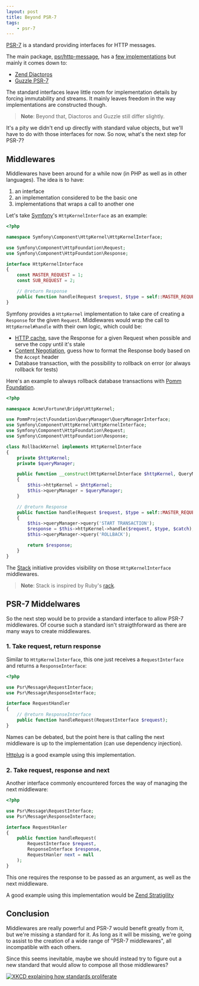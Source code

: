 ```yaml
---
layout: post
title: Beyond PSR-7
tags:
    - psr-7
---
```


[PSR-7](http://www.php-fig.org/psr/psr-7/) is a standard providing interfaces for
HTTP messages.

The main package, [psr/http-message](https://packagist.org/packages/psr/http-message),
has a [few implementations](https://packagist.org/providers/psr/http-message-implementation)
but mainly it comes down to:

* [Zend Diactoros](https://packagist.org/packages/zendframework/zend-diactoros)
* [Guzzle PSR-7](https://packagist.org/packages/guzzlehttp/psr7)

The standard interfaces leave little room for implementation details by forcing
immutability and streams. It mainly leaves freedom in the way implementations
are constructed though.

> **Note**: Beyond that, Diactoros and Guzzle still differ slightly.

It's a pity we didn't end up directly with standard value objects, but we'll have
to do with those interfaces for now. So now, what's the next step for PSR-7?

## Middlewares

Middlewares have been around for a while now (in PHP as well as in other languages).
The idea is to have:

1. an interface
2. an implementation considered to be the basic one
3. implementations that wraps a call to another one

Let's take [Symfony](http://symofny.com)'s `HttpKernelInterface` as an example:

```php
<?php

namespace Symfony\Component\HttpKernel\HttpKernelInterface;

use Symfony\Component\HttpFoundation\Request;
use Symfony\Component\HttpFoundation\Response;

interface HttpKernelInterface
{
    const MASTER_REQUEST = 1;
    const SUB_REQUEST = 2;

    // @return Response
    public function handle(Request $request, $type = self::MASTER_REQUEST, $catch = false);
}
```

Symfony provides a `HttpKernel` implementation to take care of creating a
`Response` for the given `Request`. Middlewares would wrap the call to
`HttpKernel#handle` with their own logic, which could be:

* [HTTP cache](https://github.com/gnugat/knowledge/blob/master/memo/http-cache.md), save the Response for a given Request when possible and serve the copy until it's stale
* [Content Negotiation](http://williamdurand.fr/Negotiation/), guess how to format the Response body based on the `Accept` header
* Database transaction, with the possibility to rollback on error (or always rollback for tests)

Here's an example to always rollback database transactions with [Pomm Foundation](/2015/08/06/pomm-foundation.html).

```php
<?php

namespace Acme\Fortune\Bridge\HttpKernel;

use PommProject\Foundation\QueryManager\QueryManagerInterface;
use Symfony\Component\HttpKernel\HttpKernelInterface;
use Symfony\Component\HttpFoundation\Request;
use Symfony\Component\HttpFoundation\Response;

class RollbackKernel implements HttpKernelInterface
{
    private $httpKernel;
    private $queryManager;

    public function __construct(HttpKernelInterface $httpKernel, QueryManagerInterface $queryManager)
    {
        $this->httpKernel = $httpKernel;
        $this->queryManager = $queryManager;
    }

    // @return Response
    public function handle(Request $request, $type = self::MASTER_REQUEST, $catch = false)
    {
        $this->queryManager->query('START TRANSACTION');
        $response = $this->httpKernel->handle($request, $type, $catch);
        $this->queryManager->query('ROLLBACK');

        return $response;
    }
}
```

The [Stack](http://stackphp.com/) initiative provides visibility on those `HttpKernelInterface` middlewares.

> **Note**: Stack is inspired by Ruby's [rack](http://rack.github.io/).

## PSR-7 Middelwares

So the next step would be to provide a standard interface to allow PSR-7 middlewares.
Of course such a standard isn't straigthforward as there are many ways to create middlewares.

### 1. Take request, return response

Similar to `HttpKernelInterface`, this one just receives a `RequestInterface`
and returns a `ResponseInterface`:

```php
<?php

use Psr\Message\RequestInterface;
use Psr\Message\ResponseInterface;

interface RequestHandler
{
    // @return ResponseInterface
    public function handleRequest(RequestInterface $request);
}
```

Names can be debated, but the point here is that calling the next middleware is
up to the implementation (can use dependency injection).

[Httplug](http://docs.php-http.org/en/latest/httplug/introduction.html) is a good example
using this implementation.

### 2. Take request, response and next

Another interface commonly encountered forces the way of managing the next middleware:

```php
<?php

use Psr\Message\RequestInterface;
use Psr\Message\ResponseInterface;

interface RequestHanler
{
    public function handleRequest(
        RequestInterface $request,
        ResponseInterface $response,
        RequestHanler next = null
    );
}
```

This one requires the response to be passed as an argument, as well as the next
middleware.

A good example using this implementation would be [Zend Stratigility](https://github.com/zendframework/zend-stratigility/blob/master/doc/book/middleware.md)

## Conclusion

Middlewares are really powerful and PSR-7 would benefit greatly from it, but we're
missing a standard for it. As long as it will be missing, we're going to assist to
the creation of a wide range of "PSR-7 middlewares",  all incompatible with each others.

Since this seems inevitable, maybe we should instead try to figure out a new standard
that would allow to compose all those middlewares?

[![XKCD explaining how standards proliferate](https://imgs.xkcd.com/comics/standards.png)](https://xkcd.com/927/)
